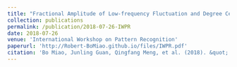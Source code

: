 ```yaml
---
title: "Fractional Amplitude of Low-frequency Fluctuation and Degree Centrality in Autistic Children: A Resting-state fMRI Study"
collection: publications
permalink: /publication/2018-07-26-IWPR
date: 2018-07-26
venue: 'International Workshop on Pattern Recognition'
paperurl: 'http://Robert-BoMiao.github.io/files/IWPR.pdf'
citation: 'Bo Miao, Junling Guan, Qingfang Meng, et al. (2018). &quot; Fractional Amplitude of Low-frequency Fluctuation and Degree Centrality in Autistic Children: A Resting-state fMRI Study.&quot; <i>International Workshop on Pattern Recognition</i>. pp. 1082812.'
---
```


